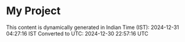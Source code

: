# My Project

This content is dynamically generated in Indian Time (IST): 2024-12-31 04:27:16 IST
Converted to UTC: 2024-12-30 22:57:16 UTC
